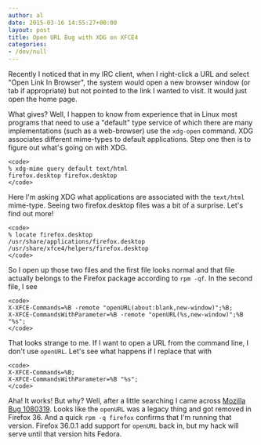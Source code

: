```yaml
---
author: al
date: 2015-03-16 14:55:27+00:00
layout: post
title: Open URL Bug with XDG on XFCE4
categories:
- /dev/null
---
```


Recently I noticed that in my IRC client, when I right-click a URL and select "Open Link In Browser", the system would open a new browser window (or tab if appropriate) but not pointed to the link I wanted to visit.  It would just open the home page.





What gives?  Well, I happen to know from experience that in Linux most programs that need to use a "default" type service of which there are many implementations (such as a web-browser) use the `xdg-open` command.  XDG associates different mime-types to default applications.  Step one then is to figure out what's going on with XDG.

    
    <code>
    % xdg-mime query default text/html
    firefox.desktop firefox.desktop
    </code>


Here I'm asking XDG what applications are associated with the `text/html` mime-type.  Seeing two firefox.desktop files was a bit of a surprise.  Let's find out more!

    
    <code>
    % locate firefox.desktop
    /usr/share/applications/firefox.desktop
    /usr/share/xfce4/helpers/firefox.desktop
    </code>


So I open up those two files and the first file looks normal and that file actually belongs to the Firefox package according to `rpm -qf`.  In the second file, I see

    
    <code>
    X-XFCE-Commands=%B -remote "openURL(about:blank,new-window)";%B;
    X-XFCE-CommandsWithParameter=%B -remote "openURL(%s,new-window)";%B "%s";
    </code>


That looks strange to me.  If I want to open a URL from the command line, I don't use `openURL`.  Let's see what happens if I replace that with

    
    <code>
    X-XFCE-Commands=%B;
    X-XFCE-CommandsWithParameter=%B "%s";
    </code>


Aha!  It works!  But why?  Well, after a little searching I came across [Mozilla Bug 1080319](https://bugzilla.mozilla.org/show_bug.cgi?id=1080319).  Looks like the `openURL` was a legacy thing and got removed in Firefox 36.  And a quick `rpm -q firefox` confirms that I'm running that version.  Firefox 36.0.1 add support for `openURL` back in, but my hack will serve until that version hits Fedora.

